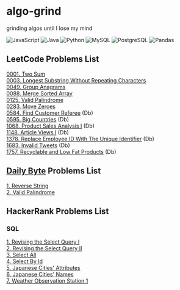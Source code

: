 # algo-grind
grinding algos until I lose my mind

![JavaScript](https://img.shields.io/badge/-JavaScript-f7df1e?style=flat&logo=javascript&logoColor=black)
![Java](https://img.shields.io/badge/-Java-f89820?style=flat&logo=java&logoColor=white)
![Python](https://img.shields.io/badge/-Python-3776ab?style=flat&logo=python&logoColor=white)
![MySQL](https://img.shields.io/badge/MySQL-00000F?style=flat&logo=mysql&logoColor=white)
![PostgreSQL](https://img.shields.io/badge/PostgreSQL-316192?style=flat&logo=postgresql&logoColor=white)
![Pandas](https://img.shields.io/badge/Pandas-2C2D72?style=flat&logo=pandas&logoColor=white)

## LeetCode Problems List
[0001. Two Sum](./leetCode/0001_two_sum.md)  
[0003. Longest Substring Without Repeating Characters](./leetCode/0003_longest_substring_without_repeating_characters.md)  
[0049. Group Anagrams](./leetCode/0049_group_anagrams.md)  
[0088. Merge Sorted Array](./leetCode/0088_merge_sorted_array.md)  
[0125. Valid Palindrome](./leetCode/0125_valid_palindrome.md)  
[0283. Move Zeroes](./leetCode/0283_move_zeroes.md)  
[0584. Find Customer Referee](./leetCode/SQL/0584_find_customer_referee.md) (Db)  
[0595. Big Countries](./leetCode/SQL/0595_big_countries.md) (Db)  
[1068. Product Sales Analysis I](./leetCode/SQL/1068_product_sales_analysis_I.md) (Db)  
[1148. Article Views I](./leetCode/0049_group_anagrams.md) (Db)  
[1378. Replace Employee ID With The Unique Identifier](./leetCode/SQL/1378_replace_employee_id_with_the_unique_identifier.md) (Db)  
[1683. Invalid Tweets](./leetCode/SQL/1683_invalid_tweets.md) (Db)  
[1757. Recyclable and Low Fat Products](./leetCode/SQL/1757_recyclable_and_low_fat_products.md) (Db)  


## [Daily Byte](https://thedailybyte.dev/) Problems List
[1. Reverse String](./dailyByte/1_reverse_string.md)  
[2. Valid Palindrome](./dailyByte/2_valid_palindrome.md)  

## HackerRank Problems List
### SQL
[1. Revising the Select Query I](./hackerRank/1_revising_the_select_query_I.md)  
[2. Revising the Select Query II](./hackerRank/2_revising_the_select_query_II.md)  
[3. Select All](./hackerRank/3_%20select_all.md)  
[4. Select By Id](./hackerRank/4_select_by_id.md)  
[5. Japanese Cities' Attributes](./hackerRank/5_japanese_cities_attributes.md)  
[6. Japanese Cities' Names](./hackerRank/6_japanese_cities_names.md)  
[7. Weather Observation Station 1](./hackerRank/7_weather_observation_station_1.md)  
